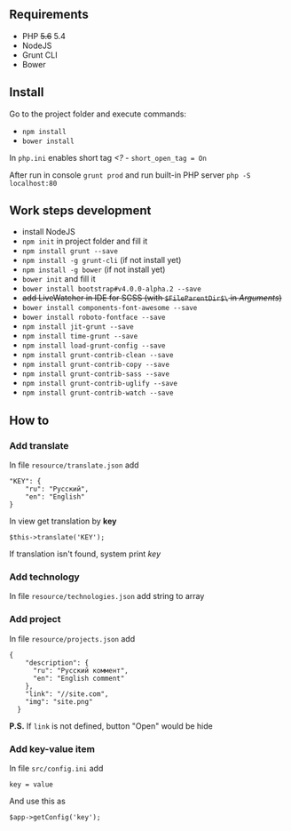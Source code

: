 Requirements
---

* PHP ~~5.6~~ 5.4
* NodeJS
* Grunt CLI
* Bower

Install
---

Go to the project folder and execute commands:

* `npm install`
* `bower install`

In `php.ini` enables short tag *<?* - `short_open_tag = On`

After run in console `grunt prod` and run built-in PHP server `php -S localhost:80`

Work steps development
---

* install NodeJS
* `npm init` in project folder and fill it
* `npm install grunt --save`
* `npm install -g grunt-cli` (if not install yet)
* `npm install -g bower` (if not install yet)
* `bower init` and fill it
* `bower install bootstrap#v4.0.0-alpha.2 --save`
* ~~add LiveWatcher in IDE for SCSS (with `$FileParentDir$\` in *Arguments*)~~
* `bower install components-font-awesome --save`
* `bower install roboto-fontface --save`
* `npm install jit-grunt --save`
* `npm install time-grunt --save`
* `npm install load-grunt-config --save`
* `npm install grunt-contrib-clean --save`
* `npm install grunt-contrib-copy --save`
* `npm install grunt-contrib-sass --save`
* `npm install grunt-contrib-uglify --save`
* `npm install grunt-contrib-watch --save`

How to
---

### Add translate
In file `resource/translate.json` add
```
"KEY": {
    "ru": "Русский",
    "en": "English"
}
```
In view get translation by **key**
```
$this->translate('KEY');
```
If translation isn't found, system print *key*

### Add technology
In file `resource/technologies.json` add string to array

### Add project
In file `resource/projects.json` add
```
{
    "description": {
      "ru": "Русский коммент",
      "en": "English comment"
    },
    "link": "//site.com",
    "img": "site.png"
  }
```
**P.S.** If `link` is not defined, button "Open" would be hide

### Add key-value item
In file `src/config.ini` add
```
key = value
```
And use this as
```
$app->getConfig('key');
```
